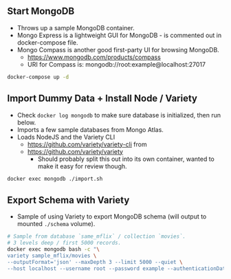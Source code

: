 ## Start MongoDB
- Throws up a sample MongoDB container.
- Mongo Express is a lightweight GUI for MongoDB - is commented out in docker-compose file.
- Mongo Compass is another good first-party UI for browsing MongoDB.
    - https://www.mongodb.com/products/compass
    - URI for Compass is: mongodb://root:example@localhost:27017

```bash
docker-compose up -d
```

## Import Dummy Data + Install Node / Variety
- Check `docker log mongodb` to make sure database is initialized, then run below.
- Imports a few sample databases from Mongo Atlas.
- Loads NodeJS and the Variety CLI
    - https://github.com/variety/variety-cli from
    - https://github.com/variety/variety
        - Should probably split this out into its own container, wanted to make it easy for review though.

```bash
docker exec mongodb ./import.sh
```

## Export Schema with Variety
- Sample of using Variety to export MongoDB schema (will output to mounted `./schema` volume).

```bash
# Sample from database `same_mflix` / collection `movies`.
# 3 levels deep / first 5000 records.
docker exec mongodb bash -c "\
variety sample_mflix/movies \
--outputFormat='json' --maxDepth 3 --limit 5000 --quiet \
--host localhost --username root --password example --authenticationDatabase=admin --port 27017 > /tmp/schemas/mflix_movies.json"
```